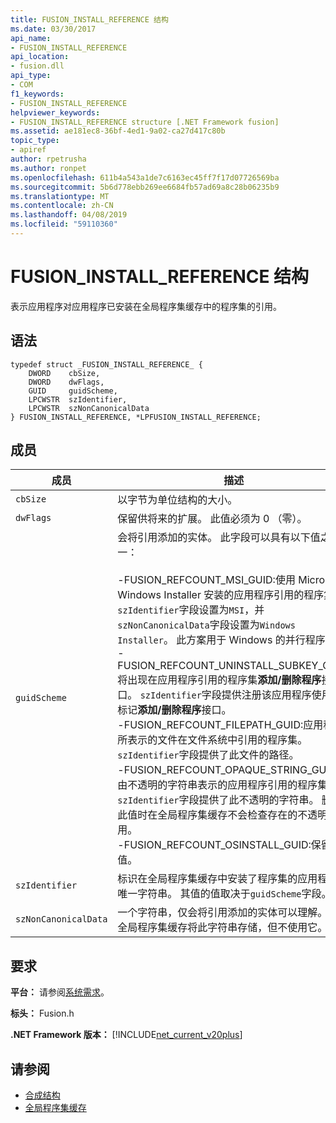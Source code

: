 ```yaml
---
title: FUSION_INSTALL_REFERENCE 结构
ms.date: 03/30/2017
api_name:
- FUSION_INSTALL_REFERENCE
api_location:
- fusion.dll
api_type:
- COM
f1_keywords:
- FUSION_INSTALL_REFERENCE
helpviewer_keywords:
- FUSION_INSTALL_REFERENCE structure [.NET Framework fusion]
ms.assetid: ae181ec8-36bf-4ed1-9a02-ca27d417c80b
topic_type:
- apiref
author: rpetrusha
ms.author: ronpet
ms.openlocfilehash: 611b4a543a1de7c6163ec45ff7f17d07726569ba
ms.sourcegitcommit: 5b6d778ebb269ee6684fb57ad69a8c28b06235b9
ms.translationtype: MT
ms.contentlocale: zh-CN
ms.lasthandoff: 04/08/2019
ms.locfileid: "59110360"
---
```

# <a name="fusioninstallreference-structure"></a>FUSION_INSTALL_REFERENCE 结构
表示应用程序对应用程序已安装在全局程序集缓存中的程序集的引用。  
  
## <a name="syntax"></a>语法  
  
```  
typedef struct _FUSION_INSTALL_REFERENCE_ {  
    DWORD    cbSize,  
    DWORD    dwFlags,  
    GUID     guidScheme,  
    LPCWSTR  szIdentifier,  
    LPCWSTR  szNonCanonicalData  
} FUSION_INSTALL_REFERENCE, *LPFUSION_INSTALL_REFERENCE;  
```  
  
## <a name="members"></a>成员  
  
|成员|描述|  
|------------|-----------------|  
|`cbSize`|以字节为单位结构的大小。|  
|`dwFlags`|保留供将来的扩展。 此值必须为 0 （零）。|  
|`guidScheme`|会将引用添加的实体。 此字段可以具有以下值之一：<br /><br /> -FUSION_REFCOUNT_MSI_GUID:使用 Microsoft Windows Installer 安装的应用程序引用的程序集。 `szIdentifier`字段设置为`MSI`，并`szNonCanonicalData`字段设置为`Windows Installer`。 此方案用于 Windows 的并行程序集。<br />-FUSION_REFCOUNT_UNINSTALL_SUBKEY_GUID:将出现在应用程序引用的程序集**添加/删除程序**接口。 `szIdentifier`字段提供注册该应用程序使用的标记**添加/删除程序**接口。<br />-FUSION_REFCOUNT_FILEPATH_GUID:应用程序所表示的文件在文件系统中引用的程序集。 `szIdentifier`字段提供了此文件的路径。<br />-FUSION_REFCOUNT_OPAQUE_STRING_GUID:仅由不透明的字符串表示的应用程序引用的程序集。 `szIdentifier`字段提供了此不透明的字符串。 删除此值时在全局程序集缓存不会检查存在的不透明引用。<br />-FUSION_REFCOUNT_OSINSTALL_GUID:保留此值。|  
|`szIdentifier`|标识在全局程序集缓存中安装了程序集的应用程序的唯一字符串。 其值的值取决于`guidScheme`字段。|  
|`szNonCanonicalData`|一个字符串，仅会将引用添加的实体可以理解。 在全局程序集缓存将此字符串存储，但不使用它。|  
  
## <a name="requirements"></a>要求  
 **平台：** 请参阅[系统需求](../../../../docs/framework/get-started/system-requirements.md)。  
  
 **标头：** Fusion.h  
  
 **.NET Framework 版本：** [!INCLUDE[net_current_v20plus](../../../../includes/net-current-v20plus-md.md)]  
  
## <a name="see-also"></a>请参阅

- [合成结构](../../../../docs/framework/unmanaged-api/fusion/fusion-structures.md)
- [全局程序集缓存](../../../../docs/framework/app-domains/gac.md)
